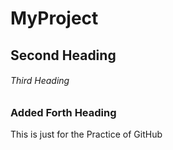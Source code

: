 # MyProject

## Second Heading

###### Third Heading

### Added Forth Heading

This is just for the  Practice of GitHub
